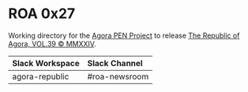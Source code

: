# ROA 0x27
Working directory for the [Agora PEN Project](https://github.com/agorahub/AIPs/projects/1) to release [The Republic of Agora, VOL.39 © MMXXIV](https://github.com/agorahub/pen0/releases/tag/v39).

| Slack Workspace | Slack Channel |
| :-------------- | :------------ |
| agora-republic  | #roa-newsroom |
